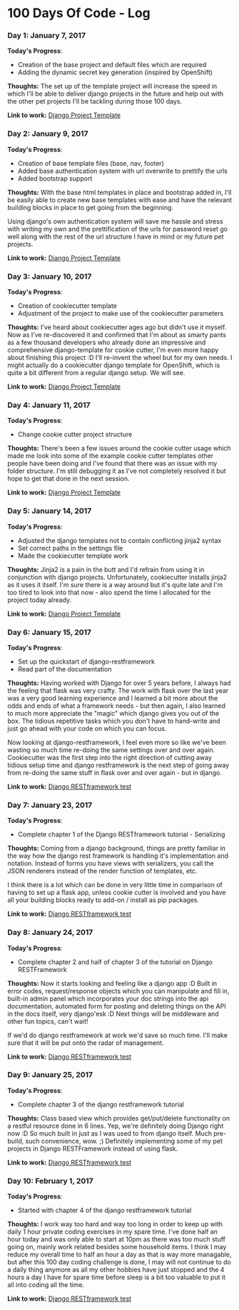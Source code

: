 # 100 Days Of Code - Log

### Day 1: January 7, 2017

**Today's Progress**: 
* Creation of the base project and default files which are required
* Adding the dynamic secret key generation (inspired by OpenShift)

**Thoughts:** 
The set up of the template project will increase the speed in which I'll be able
to deliver django projects in the future and help out with the other pet projects
I'll be tackling during those 100 days.

**Link to work:** [Django Project Template](https://github.com/Sascha-Peter/django-project-template)

### Day 2: January 9, 2017

**Today's Progress**: 
* Creation of base template files (base, nav, footer)
* Added base authentication system with url overwrite to prettify the urls
* Added bootstrap support

**Thoughts:** 
With the base html templates in place and bootstrap added in, I'll be easily able
to create new base templates with ease and have the relevant building blocks in place
to get going from the beginning.

Using django's own authentication system will save me hassle and stress with writing my
own and the prettification of the urls for password reset go well along with the rest
of the url structure I have in mind or my future pet projects.

**Link to work:** [Django Project Template](https://github.com/Sascha-Peter/django-project-template)

### Day 3: January 10, 2017

**Today's Progress**: 
* Creation of cookiecutter template
* Adjustment of the project to make use of the cookiecutter parameters

**Thoughts:** 
I've heard about cookiecutter ages ago but didn't use it myself. Now as I've re-discovered it
and confirmed that I'm about as smarty pants as a few thousand developers who already done an
impressive and comprehensive django-template for cookie cutter, I'm even more happy about finishing
this project :D I'll re-invent the wheel but for my own needs. I might actually do a cookiecutter
django template for OpenShift, which is quite a bit different from a regular django setup. We will see.

**Link to work:** [Django Project Template](https://github.com/Sascha-Peter/django-project-template)

### Day 4: January 11, 2017

**Today's Progress**: 
* Change cookie cutter project structure

**Thoughts:** 
There's been a few issues around the cookie cutter usage which made me look into some of the 
example cookie cutter templates other people have been doing and I've found that there was an issue
with my folder structure. I'm still debugging it as I've not completely resolved it but hope to get that
done in the next session.

**Link to work:** [Django Project Template](https://github.com/Sascha-Peter/django-project-template)

### Day 5: January 14, 2017

**Today's Progress**: 
* Adjusted the django templates not to contain conflicting jinja2 syntax
* Set correct paths in the settings file
* Made the cookiecutter template work

**Thoughts:** 
Jinja2 is a pain in the butt and I'd refrain from using it in conjunction with django projects. 
Unfortunately, cookiecutter installs jinja2 as it uses it itself. I'm sure there is a way around
but it's quite late and I'm too tired to look into that now - also spend the time I allocated for
the project today already.

**Link to work:** [Django Project Template](https://github.com/Sascha-Peter/django-project-template)

### Day 6: January 15, 2017

**Today's Progress**: 
* Set up the quickstart of django-restframework
* Read part of the documentation

**Thoughts:** 
Having worked with Django for over 5 years before, I always had the feeling that flask was very crafty. 
The work with flask over the last year was a very good learning experience and I learned a bit more about the
odds and ends of what a framework needs - but then again, I also learned to much more appreciate the 
"magic" which django gives you out of the box. The tidious repetitive tasks which you don't have to hand-write
and just go ahead with your code on which you can focus. 

Now looking at django-restframework, I feel even more so like we've been wasting so much time re-doing the same 
settings over and over again. Cookiecutter was the first step into the right direction of cutting away tidious
setup time and django restframework is the next step of going away from re-doing the same stuff in flask over
and over again - but in django.

**Link to work:** [Django RESTframework test](https://github.com/Sascha-Peter/django-restframework-test)

### Day 7: January 23, 2017

**Today's Progress**: 
* Complete chapter 1 of the Django RESTframework tutorial - Serializing

**Thoughts:** 
Coming from a django background, things are pretty familiar in the way how the django rest framework is handling
it's implementation and notation. Instead of forms you have views with serializers, you call the JSON renderers
instead of the render function of templates, etc. 

I think there is a lot which can be done in very little time in comparison of having to set up a flask app, unless cookie
cutter is involved and you have all your building blocks ready to add-on / install as pip packages.

**Link to work:** [Django RESTframework test](https://github.com/Sascha-Peter/django-restframework-test)

### Day 8: January 24, 2017

**Today's Progress**: 
* Complete chapter 2 and half of chapter 3 of the tutorial on Django RESTFramework

**Thoughts:** 
Now it starts looking and feeling like a django app :D Built in error codes, request/response objects which you can
manipulate and fill in, built-in admin panel which incorporates your doc strings into the api documentation, automated
form for posting and deleting things on the API in the docs itself, very django'esk :D Next things will be middleware
and other fun topics, can't wait!

If we'd do django restframework at work we'd save so much time. I'll make sure that it will be put onto the radar of 
management.

**Link to work:** [Django RESTframework test](https://github.com/Sascha-Peter/django-restframework-test)

### Day 9: January 25, 2017

**Today's Progress**: 
* Complete chapter 3 of the django restframework tutorial

**Thoughts:** 
Class based view which provides get/put/delete functionality on a restful resource done in 6 lines.
Yep, we're definitely doing Django right now :D 
So much built in just as I was used to from django itself. Much pre-build, such convenience, wow. ;)
Definitely implementing some of my pet projects in Django RESTFramework instead of using flask. 

**Link to work:** [Django RESTframework test](https://github.com/Sascha-Peter/django-restframework-test)

### Day 10: February 1, 2017

**Today's Progress**: 
* Started with chapter 4 of the django restframework tutorial

**Thoughts:** 
I work way too hard and way too long in order to keep up with daily 1 hour private coding exercises in my
spare time. I've done half an hour today and was only able to start at 10pm as there was too much stuff going 
on, mainly work related besides some household items. I think I may reduce my overall time to half an hour a day
as that is way more managable, but after this 100 day coding challenge is done, I may will not continue to do
a daily thing anymore as all my other hobbies have just stopped and the 4 hours a day I have for spare time before
sleep is a bit too valuable to put it all into coding all the time.

**Link to work:** [Django RESTframework test](https://github.com/Sascha-Peter/django-restframework-test)
